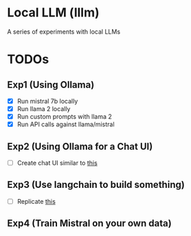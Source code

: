 # Local LLM (lllm)

A series of experiments with local LLMs

# TODOs

## Exp1 (Using Ollama)

- [x] Run mistral 7b locally
- [x] Run llama 2 locally
- [x] Run custom prompts with llama 2
- [x] Run API calls against llama/mistral

## Exp2 (Using Ollama for a Chat UI)

- [ ] Create chat UI similar to [this](https://www.youtube.com/watch?v=n9AMtXLveMs)

## Exp3 (Use langchain to build something)

- [ ] Replicate [this](https://www.anaconda.com/blog/how-to-build-ai-chatbots-with-mistral-and-llama2)

## Exp4 (Train Mistral on your own data)
